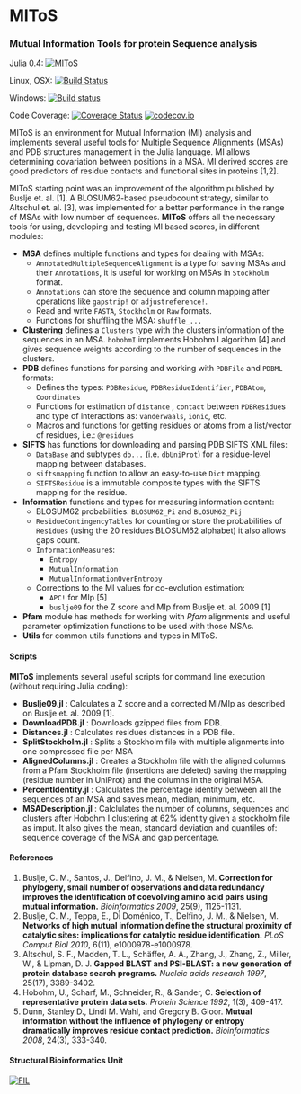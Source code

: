 # MIToS
### Mutual Information Tools for protein Sequence analysis

Julia 0.4: [![MIToS](http://pkg.julialang.org/badges/MIToS_0.4.svg)](http://pkg.julialang.org/?pkg=MIToS)

Linux, OSX: [![Build Status](https://travis-ci.org/diegozea/MIToS.jl.svg?branch=master)](https://travis-ci.org/diegozea/MIToS.jl)

Windows: [![Build status](https://ci.appveyor.com/api/projects/status/h6o72b5dtdeto336/branch/master?svg=true)](https://ci.appveyor.com/project/diegozea/mitos-jl/branch/master)

Code Coverage: [![Coverage Status](https://coveralls.io/repos/diegozea/MIToS.jl/badge.svg?branch=master&service=github)](https://coveralls.io/github/diegozea/MIToS.jl?branch=master) [![codecov.io](http://codecov.io/github/diegozea/MIToS.jl/coverage.svg?branch=master)](http://codecov.io/github/diegozea/MIToS.jl?branch=master)

MIToS is an environment for Mutual Information (MI) analysis and implements several useful tools for Multiple Sequence Alignments (MSAs) and PDB structures management in the Julia language. MI allows determining covariation between positions in a MSA. MI derived scores are good predictors of residue contacts and functional sites in proteins [1,2].

MIToS starting point was an improvement of the algorithm published by Buslje et. al. [1]. A BLOSUM62-based pseudocount strategy, similar to Altschul et. al. [3], was implemented for a better performance in the range of MSAs with low number of sequences. **MIToS** offers all the necessary tools for using, developing and testing MI based scores, in different modules:

* **MSA** defines multiple functions and types for dealing with MSAs:
  * `AnnotatedMultipleSequenceAlignment` is a type for saving MSAs and their  `Annotations`, it is useful for working on MSAs in `Stockholm` format.
  * `Annotations` can store the sequence and column mapping after operations like `gapstrip!` or `adjustreference!`.
  * Read and write `FASTA`, `Stockholm` or `Raw` formats.
  * Functions for shuffling the MSA: `shuffle_...`
* **Clustering** defines a `Clusters` type with the clusters information of the sequences in an MSA. `hobohmI` implements Hobohm I algorithm [4] and gives sequence weights according to the number of sequences in the clusters.
* **PDB** defines functions for parsing and working with `PDBFile` and `PDBML` formats:
  * Defines the types: `PDBResidue`, `PDBResidueIdentifier`, `PDBAtom`, `Coordinates`
  * Functions for estimation of `distance` , `contact` between `PDBResidue`s and type of interactions as: `vanderwaals`, `ionic`, etc.
  * Macros and functions for getting residues or atoms from a list/vector of residues, i.e.: `@residues`
* **SIFTS** has functions for downloading and parsing PDB SIFTS XML files:
  * `DataBase` and subtypes `db...` (i.e. `dbUniProt`) for a residue-level mapping between databases.
  * `siftsmapping` function to allow an easy-to-use `Dict` mapping.
  * `SIFTSResidue` is a immutable composite types with the SIFTS mapping for the residue.
* **Information** functions and types for measuring information content:
  * BLOSUM62 probabilities: `BLOSUM62_Pi` and `BLOSUM62_Pij`
  * `ResidueContingencyTables` for counting or store the probabilities of `Residues` (using the 20 residues BLOSUM62 alphabet) it also allows gaps count.
  * `InformationMeasure`s:
    * `Entropy`
    * `MutualInformation`
    * `MutualInformationOverEntropy`
  * Corrections to the MI values for co-evolution estimation:
    * `APC!` for MIp [5]
    * `buslje09` for the Z score and MIp from Buslje et. al. 2009 [1]
* **Pfam** module has methods for working with *Pfam* alignments and useful parameter optimization functions to be used with those MSAs.
* **Utils** for common utils functions and types in MIToS.

#### Scripts

**MIToS** implements several useful scripts for command line execution (without requiring Julia coding):

* **Buslje09.jl** : Calculates a Z score and a corrected MI/MIp as described on Buslje et. al. 2009 [1].
* **DownloadPDB.jl** : Downloads gzipped files from PDB.
* **Distances.jl** : Calculates residues distances in a PDB file.
* **SplitStockholm.jl** : Splits a Stockholm file with multiple alignments into one compressed file per MSA
* **AlignedColumns.jl** : Creates a Stockholm file with the aligned columns from a Pfam Stockholm file (insertions are deleted) saving the mapping (residue number in UniProt) and the columns in the original MSA.
* **PercentIdentity.jl** : Calculates the percentage identity between all the sequences of an MSA and saves mean, median, minimum, etc.
* **MSADescription.jl** : Calclulates the number of columns, sequences and clusters after Hobohm I clustering at 62% identity given a stockholm file as imput. It also gives the mean, standard deviation and quantiles of: sequence coverage of the MSA and gap percentage.

#### References

1. Buslje, C. M., Santos, J., Delfino, J. M., & Nielsen, M. **Correction for phylogeny, small number of observations and data redundancy improves the identification of coevolving amino acid pairs using mutual information.** *Bioinformatics 2009*, 25(9), 1125-1131.
2. Buslje, C. M., Teppa, E., Di Doménico, T., Delfino, J. M., & Nielsen, M. **Networks of high mutual information define the structural proximity of catalytic sites: implications for catalytic residue identification.** *PLoS Comput Biol 2010*, 6(11), e1000978-e1000978.
3. Altschul, S. F., Madden, T. L., Schäffer, A. A., Zhang, J., Zhang, Z., Miller, W., & Lipman, D. J. **Gapped BLAST and PSI-BLAST: a new generation of protein database search programs.** *Nucleic acids research 1997*, 25(17), 3389-3402.
4. Hobohm, U., Scharf, M., Schneider, R., & Sander, C. **Selection of representative protein data sets.** *Protein Science 1992*, 1(3), 409-417.
5. Dunn, Stanley D., Lindi M. Wahl, and Gregory B. Gloor. **Mutual information without the influence of phylogeny or entropy dramatically improves residue contact prediction.** *Bioinformatics 2008*, 24(3), 333-340.


#### Structural Bioinformatics Unit
[![FIL](http://mistic.leloir.org.ar/imgs/logo_horizontal.png)](http://www.leloir.org.ar/)
